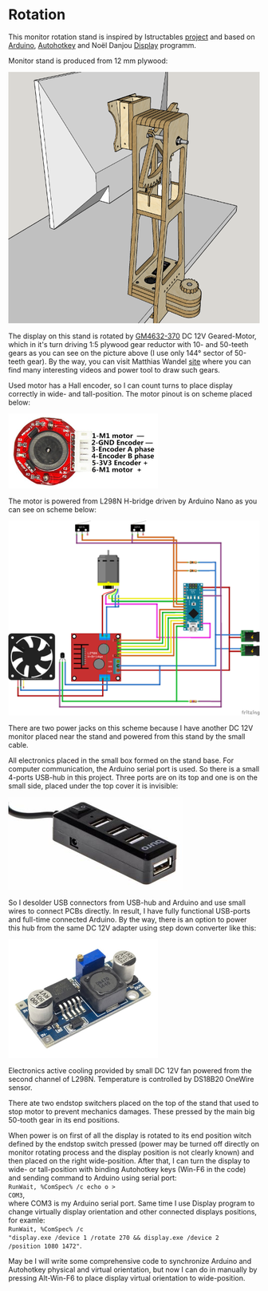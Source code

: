 # Rotation
This monitor rotation stand is inspired by Istructables <a href="https://www.instructables.com/id/Motorized-Sit-or-Stand-Landscape-or-Portrait-Monit/">project</a> and based on <a href="https://www.arduino.cc/">Arduino</a>, <a href="https://www.autohotkey.com/">Autohotkey</a> and Noël Danjou <a href="http://noeld.com/programs.asp?cat=misc#Display">Display</a> programm.

Monitor stand is produced from 12 mm plywood:

<img width="600" src="/Pictures/Stand.png">

The display on this stand is rotated by <a href="https://www.aliexpress.com/item/DC-12V-30RPM-High-torque-Turbo-Encoder-Motor-Worm-Geared-Motor-Reducer-Motor-GM4632-370/32891279814.html">GM4632-370</a> DC 12V Geared-Motor, which in it's turn driving 1:5 plywood gear reductor with 10- and 50-teeth gears as you can see on the picture above (I use only 144&deg; sector of 50-teeth gear). By the way, you can visit Matthias Wandel <a href="http://www.woodgears.ca/">site</a> where you can find many interesting videos and power tool to draw such gears.

Used motor has a Hall encoder, so I can count turns to place display correctly in wide- and tall-position. The motor pinout is on scheme placed below:

<img width="300" height="150" src="/Pictures/pinout.png">

The motor is powered from L298N H-bridge driven by Arduino Nano as you can see on scheme below:

<img width="600" src="/Pictures/scheme_bb.png">

There are two power jacks on this scheme because I have another DC 12V monitor placed near the stand and powered from this stand by the small cable.

All electronics placed in the small box formed on the stand base. For computer communication, the Arduino serial port is used. So there is a small 4-ports USB-hub in this project. Three ports are on its top and one is on the small side, placed under the top cover it is invisible:

<img src="/Pictures/USBHub.png">

So I desolder USB connectors from USB-hub and Arduino and use small wires to connect PCBs directly. In result, I have fully functional  USB-ports and full-time connected Arduino. By the way, there is an option to power this hub from the same DC 12V adapter using step down converter like this:

<img width="300" src="/Pictures/DC-DC.png">

Electronics active cooling provided by small DC 12V fan powered from the second channel of L298N. Temperature is controlled by DS18B20 OneWire sensor.

There ate two endstop switchers placed on the top of the stand that used to stop motor to prevent mechanics damages. These pressed by the main big 50-tooth gear in its end positions.

When power is on first of all the display is rotated to its end position witch defined by the endstop switch pressed (power may be turned off directly on monitor rotating process and the display position is not clearly known) and then placed on the right wide-position. After that, I can turn the display to wide- or tall-position with binding Autohotkey keys (Win-F6 in the code) and sending command to Arduino using serial port:<br><code>RunWait, %ComSpec% /c echo o > COM3</code>,<br>where COM3 is my Arduino serial port. Same time I use Display program to change virtually display orientation and other connected displays positions, for examle:<br><code>RunWait, %ComSpec% /c "display.exe /device 1 /rotate 270 && display.exe /device 2 /position 1080 1472"</code>.

May be I will write some comprehensive code to synchronize Arduino and Autohotkey physical and virtual orientation, but now I can do in manually by pressing Alt-Win-F6 to place display virtual orientation to wide-position.
